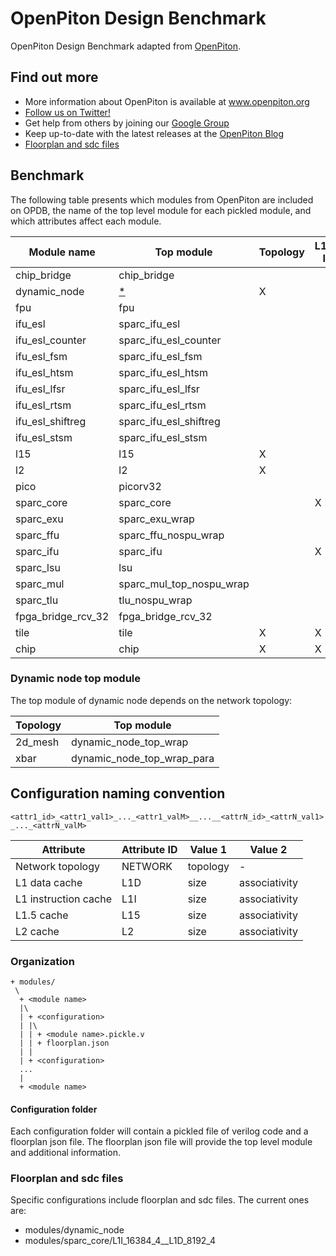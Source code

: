 # OpenPiton Design Benchmark
OpenPiton Design Benchmark adapted from [OpenPiton](https://github.com/PrincetonUniversity/openpiton).

## Find out more

- More information about OpenPiton is available at www.openpiton.org
- [Follow us on Twitter!](https://www.twitter.com/openpiton)
- Get help from others by joining our [Google Group](https://groups.google.com/group/openpiton)
- Keep up-to-date with the latest releases at the [OpenPiton Blog](https://openpiton-blog.princeton.edu)
- [Floorplan and sdc files](#floorplan-and-sdc-files)

## Benchmark

The following table presents which modules from OpenPiton are included on OPDB, the name of the
top level module for each pickled module, and which attributes affect each module.


| Module name        | Top module                    | Topology | L1-I | L1-D | L1.5 | L2 |
|--------------------|--------------------------     |----------|------|------|------|----|
| chip_bridge        | chip_bridge                   |          |      |      |      |    |
| dynamic_node       | [*](#dynamic-node-top-module) | X        |      |      |      |    |
| fpu                | fpu                           |          |      |      |      |    |
| ifu_esl            | sparc_ifu_esl                 |          |      |      |      |    |
| ifu_esl_counter    | sparc_ifu_esl_counter         |          |      |      |      |    |
| ifu_esl_fsm        | sparc_ifu_esl_fsm             |          |      |      |      |    |
| ifu_esl_htsm       | sparc_ifu_esl_htsm            |          |      |      |      |    |
| ifu_esl_lfsr       | sparc_ifu_esl_lfsr            |          |      |      |      |    |
| ifu_esl_rtsm       | sparc_ifu_esl_rtsm            |          |      |      |      |    |
| ifu_esl_shiftreg   | sparc_ifu_esl_shiftreg        |          |      |      |      |    |
| ifu_esl_stsm       | sparc_ifu_esl_stsm            |          |      |      |      |    |
| l15                | l15                           | X        |      | X    | X    | X  |
| l2                 | l2                            | X        |      |      | X    | X  |
| pico               | picorv32                      |          |      |      |      |    |
| sparc_core         | sparc_core                    |          | X    | X    |      |    |
| sparc_exu          | sparc_exu_wrap                |          |      |      |      |    |
| sparc_ffu          | sparc_ffu_nospu_wrap          |          |      |      |      |    |
| sparc_ifu          | sparc_ifu                     |          | X    |      |      |    |
| sparc_lsu          | lsu                           |          |      | X    |      |    |
| sparc_mul          | sparc_mul_top_nospu_wrap      |          |      |      |      |    |
| sparc_tlu          | tlu_nospu_wrap                |          |      |      |      |    |
| fpga_bridge_rcv_32 | fpga_bridge_rcv_32            |          |      |      |      |    |
| tile               | tile                          | X        | X    | X    | X    | X  |
| chip               | chip                          | X        | X    | X    | X    | X  |

### Dynamic node top module
The top module of dynamic node depends on the network topology:

| Topology | Top module                 |
|----------|----------------------------|
| 2d_mesh  | dynamic_node_top_wrap      |
| xbar     | dynamic_node_top_wrap_para |

## Configuration naming convention



`<attr1_id>_<attr1_val1>_..._<attr1_valM>__...__<attrN_id>_<attrN_val1>_..._<attrN_valM>`

Attribute            | Attribute ID | Value 1  | Value 2       |
---------------------|--------------|----------|---------------|
Network topology     | NETWORK      | topology | -             |
L1 data cache        | L1D          | size     | associativity |
L1 instruction cache | L1I          | size     | associativity |
L1.5 cache           | L15          | size     | associativity |
L2 cache             | L2           | size     | associativity |


### Organization

```
+ modules/
 \
  + <module name>
  |\
  | + <configuration>
  | |\
  | | + <module name>.pickle.v
  | | + floorplan.json
  | |
  | + <configuration>
  ...
  |
  + <module name>
```
#### Configuration folder

Each configuration folder will contain a pickled file of verilog code and a floorplan json file.
The floorplan json file will provide the top level module and additional information.

### Floorplan and sdc files

Specific configurations include floorplan and sdc files. The current ones are:

* modules/dynamic_node
* modules/sparc_core/L1I_16384_4__L1D_8192_4